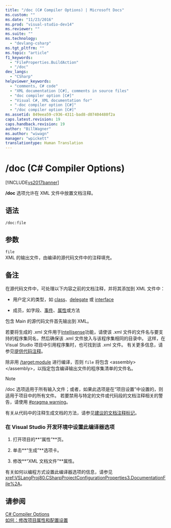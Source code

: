 ```yaml
---
title: "/doc (C# Compiler Options) | Microsoft Docs"
ms.custom: ""
ms.date: "11/23/2016"
ms.prod: "visual-studio-dev14"
ms.reviewer: ""
ms.suite: ""
ms.technology: 
  - "devlang-csharp"
ms.tgt_pltfrm: ""
ms.topic: "article"
f1_keywords: 
  - "FileProperties.BuildAction"
  - "/doc"
dev_langs: 
  - "CSharp"
helpviewer_keywords: 
  - "comments, C# code"
  - "XML documentation [C#], comments in source files"
  - "doc compiler option [C#]"
  - "Visual C#, XML documentation for"
  - "-doc compiler option [C#]"
  - "/doc compiler option [C#]"
ms.assetid: 849eea59-c936-4311-bad8-d07404480f2a
caps.latest.revision: 19
caps.handback.revision: 19
author: "BillWagner"
ms.author: "wiwagn"
manager: "wpickett"
translationtype: Human Translation
---
```

# /doc (C# Compiler Options)
[!INCLUDE[vs2017banner](../../../csharp/includes/vs2017banner.md)]

**\/doc** 选项允许在 XML 文件中放置文档注释。  
  
## 语法  
  
```  
/doc:file  
```  
  
## 参数  
 `file`  
 XML 的输出文件，由编译的源代码文件中的注释填充。  
  
## 备注  
 在源代码文件中，可处理以下内容之前的文档注释，并将其添加到 XML 文件中：  
  
-   用户定义的类型，如 [class](../../../csharp/language-reference/keywords/class.md)、[delegate](../../../csharp/language-reference/keywords/delegate.md) 或 [interface](../../../csharp/language-reference/keywords/interface.md)  
  
-   成员，如字段、[事件](../../../csharp/language-reference/keywords/event.md)、[属性](../../../csharp/programming-guide/classes-and-structs/using-properties.md)或方法  
  
 包含 Main 的源代码文件首先输出到 XML。  
  
 若要将生成的 .xml 文件用于[Intellisense](/visual-studio/ide/using-intellisense)功能，请使该 .xml 文件的文件名与要支持的程序集同名，然后确保该 .xml 文件放入与该程序集相同的目录中。  这样，在 Visual Studio 项目中引用程序集时，也可找到该 .xml 文件。  有关更多信息，请参见[提供代码注释](/visual-studio/ide/supplying-xml-code-comments)。  
  
 除非用 [\/target:module](../../../csharp/language-reference/compiler-options/target-module-compiler-option.md) 进行编译，否则 `file` 将包含 \<assembly\>\<\/assembly\>，以指定包含编译输出文件的程序集清单的文件名。  
  
> [!NOTE]
>  \/doc 选项适用于所有输入文件；或者，如果此选项是在“项目设置”中设置的，则适用于项目中的所有文件。  若要禁用与特定的文件或代码段的文档注释相关的警告，请使用 [\#pragma warning](../../../csharp/language-reference/preprocessor-directives/preprocessor-pragma-warning.md)。  
  
 有关从代码中的注释生成文档的方法，请参见[建议的文档注释标记](../../../csharp/programming-guide/xmldoc/recommended-tags-for-documentation-comments.md)。  
  
### 在 Visual Studio 开发环境中设置此编译器选项  
  
1.  打开项目的**“属性”**页。  
  
2.  单击**“生成”**选项卡。  
  
3.  修改**“XML 文档文件”**属性。  
  
 有关如何以编程方式设置此编译器选项的信息，请参见 <xref:VSLangProj80.CSharpProjectConfigurationProperties3.DocumentationFile%2A>。  
  
## 请参阅  
 [C\# Compiler Options](../../../csharp/language-reference/compiler-options/index.md)   
 [如何：修改项目属性和配置设置](http://msdn.microsoft.com/zh-cn/e7184bc5-2f2b-4b4f-aa9a-3ecfcbc48b67)